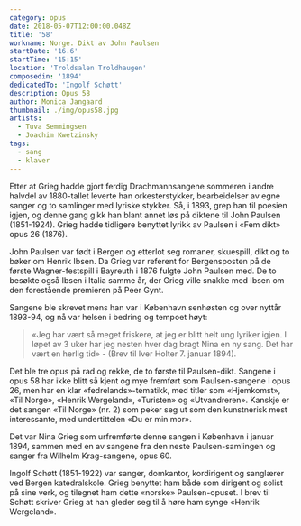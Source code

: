 ```yaml
---
category: opus
date: 2018-05-07T12:00:00.048Z
title: '58'
workname: Norge. Dikt av John Paulsen
startDate: '16.6'
startTime: '15:15'
location: 'Troldsalen Troldhaugen'
composedin: '1894'
dedicatedTo: 'Ingolf Schøtt'
description: Opus 58
author: Monica Jangaard
thumbnail: ./img/opus58.jpg
artists:
  - Tuva Semmingsen
  - Joachim Kwetzinsky
tags:
  - sang
  - klaver
---
```

Etter at Grieg hadde gjort ferdig Drachmannsangene sommeren i andre halvdel av 1880-tallet leverte han orkesterstykker, bearbeidelser av egne sanger og to samlinger med lyriske stykker. Så, i 1893, grep han til poesien igjen, og denne gang gikk han blant annet løs på diktene til John Paulsen (1851-1924). Grieg hadde tidligere benyttet lyrikk av Paulsen i «Fem dikt» opus 26 (1876).

John Paulsen var født i Bergen og etterlot seg romaner, skuespill, dikt og to bøker om Henrik Ibsen. Da Grieg var referent for Bergensposten på de første Wagner-festspill i Bayreuth i 1876 fulgte John Paulsen med. De to besøkte også Ibsen i Italia samme år, der Grieg ville snakke med Ibsen om den forestående premieren på Peer Gynt.

Sangene ble skrevet mens han var i København senhøsten og over nyttår 1893-94, og nå var helsen i bedring og tempoet høyt:

> «Jeg har vært så meget friskere, at jeg er blitt helt ung lyriker igjen. I løpet av 3 uker har jeg nesten hver dag bragt Nina en ny sang. Det har vært en herlig tid» - (Brev til Iver Holter 7. januar 1894).

Det ble tre opus på rad og rekke, de to første til Paulsen-dikt. Sangene i opus 58 har ikke blitt så kjent og mye fremført som Paulsen-sangene i opus 26, men har en klar «fedrelands»-tematikk, med titler som «Hjemkomst», «Til Norge», «Henrik Wergeland», «Turisten» og «Utvandreren». Kanskje er det sangen «Til Norge» (nr. 2) som peker seg ut som den kunstnerisk mest interessante, med undertittelen «Du er min mor».

Det var Nina Grieg som urfremførte denne sangen i København i januar 1894, sammen med en av sangene fra den neste Paulsen-samlingen og sanger fra Wilhelm Krag-sangene, opus 60.

Ingolf Schøtt (1851-1922) var sanger, domkantor, kordirigent og sanglærer ved Bergen katedralskole. Grieg benyttet ham både som dirigent og solist på sine verk, og tilegnet ham dette «norske» Paulsen-opuset. I brev til Schøtt skriver Grieg at han gleder seg til å høre ham synge «Henrik Wergeland».
